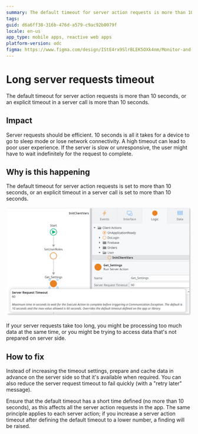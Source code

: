 ```yaml
---
summary: The default timeout for server action requests is more than 10 seconds, or an explicit timeout in a server call is more than 10 seconds.
tags: 
guid: d6a6ff38-316b-476d-a579-c9ac92b0079f
locale: en-us
app_type: mobile apps, reactive web apps
platform-version: odc
figma: https://www.figma.com/design/IStE4rx9SlrBLEK5OXk4nm/Monitor-and-troubleshoot-apps?node-id=3525-192&t=ZHJybqzEUX6B7aIU-1
---
```


# Long server requests timeout

The default timeout for server action requests is more than 10 seconds, or an explicit timeout in a server call is more than 10 seconds.

## Impact
Server requests should be efficient. 10 seconds is all it takes for a device to go to sleep mode or lose network connectivity. A high timeout can lead to poor user experience. If the server is slow or unresponsive, the user might have to wait indefinitely for the request to complete.

## Why is this happening

The default timeout for server action requests is set to more than 10 seconds, or an explicit timeout in a server call is set to more than 10 seconds.

![An action flow diagram with a Run Server Action node where the specified Server Request Timeout is set to 60 seconds.](images/odcs-server-request-timeout.png "Server Request Timeout set to 60 seconds")

If your server requests take too long, you might be processing too much data at the same time, or you might be trying to access data that's not prepared on server side.

## How to fix

Instead of increasing the timeout settings, prepare and cache data in advance on the server side so that it's available when required. You can also reduce the server request timeout to fail quickly (with a "retry later" message).  

Ensure that the default timeout has a short time defined (no more than 10 seconds), as this affects all the server action requests in the app. The same principle applies to each server action; if you increase a server action timeout after defining the default timeout to a lower number, a finding will be raised.
